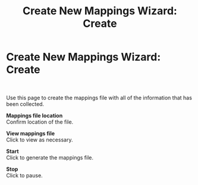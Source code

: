 ﻿---
title: 'Create New Mappings Wizard: Create'
TOCTitle: 'Create New Mappings Wizard: Create'
ms:assetid: 8ef23785-46d3-4ec5-b634-0f216cb0446e
ms:mtpsurl: https://msdn.microsoft.com/library/Bb743567(v=BTS.80)
ms:contentKeyID: 51529639
ms.date: 08/30/2017
mtps_version: v=BTS.80
f1_keywords:
- bts10.esso.mapwiz.wizard.create
---

# Create New Mappings Wizard: Create

 

Use this page to create the mappings file with all of the information that has been collected.

**Mappings file location**  
Confirm location of the file.

**View mappings file**  
Click to view as necessary.

**Start**  
Click to generate the mappings file.

**Stop**  
Click to pause.

